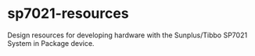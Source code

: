 # sp7021-resources

Design resources for developing hardware with the Sunplus/Tibbo SP7021 System in Package device.
